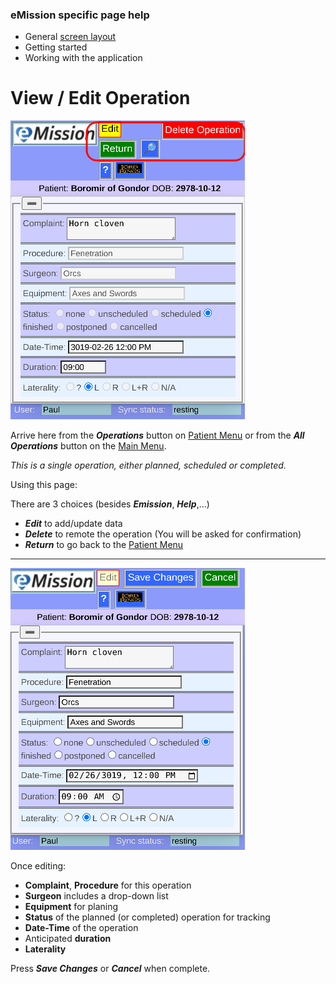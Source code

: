 ### eMission specific page help
* General [screen layout](/help/GeneralLayout.md)
* Getting started
* Working with the application


# View / Edit Operation
![PatientList](/images/OperationEdit1.png)

Arrive here from the *__Operations__* button on [Patient Menu](/help/PatientPhoto.md) or from the *__All Operations__* button on the [Main Menu](MainMenu.md).

*This is a single operation, either planned, scheduled or completed.*

Using this page:

There are 3 choices (besides *__Emission__*, *__Help__*,...)

* *__Edit__* to add/update data
* *__Delete__* to remote the operation (You will be asked for confirmation)
* *__Return__* to go back to the [Patient Menu](/help/PatientPhoto.md)

___

![](/images/OperationEdit2.png)

Once editing:

* __Complaint__, __Procedure__ for this operation
* __Surgeon__ includes a drop-down list
* __Equipment__ for planing
* __Status__ of the planned (or completed) operation for tracking
* __Date-Time__ of the operation
* Anticipated __duration__
* __Laterality__

Press *__Save Changes__* or *__Cancel__* when complete.


